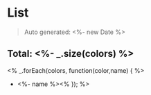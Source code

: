 # List
> Auto generated: <%- new Date %>

## Total: <%- _.size(colors) %>
<% _.forEach(colors, function(color,name) { %>
* <%- name %><% }); %>

